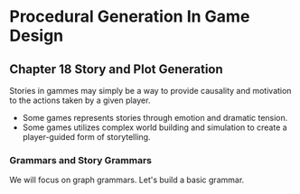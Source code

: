 # Procedural Generation In Game Design

## Chapter 18 Story and Plot Generation

Stories in gammes may simply be a way to provide causality and motivation to the actions taken by a given player.

- Some games represents stories through emotion and dramatic tension.
- Some games utilizes complex world building and simulation to create a player-guided form of storytelling.

### Grammars and Story Grammars

We will focus on graph grammars. Let's build a basic grammar.

